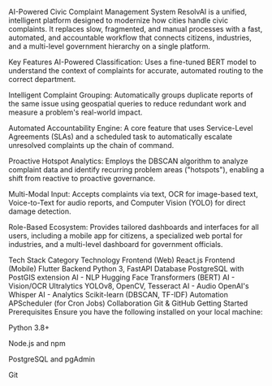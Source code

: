 AI-Powered Civic Complaint Management System
ResolvAI is a unified, intelligent platform designed to modernize how cities handle civic complaints. It replaces slow, fragmented, and manual processes with a fast, automated, and accountable workflow that connects citizens, industries, and a multi-level government hierarchy on a single platform.

Key Features
AI-Powered Classification: Uses a fine-tuned BERT model to understand the context of complaints for accurate, automated routing to the correct department.

Intelligent Complaint Grouping: Automatically groups duplicate reports of the same issue using geospatial queries to reduce redundant work and measure a problem's real-world impact.

Automated Accountability Engine: A core feature that uses Service-Level Agreements (SLAs) and a scheduled task to automatically escalate unresolved complaints up the chain of command.

Proactive Hotspot Analytics: Employs the DBSCAN algorithm to analyze complaint data and identify recurring problem areas ("hotspots"), enabling a shift from reactive to proactive governance.

Multi-Modal Input: Accepts complaints via text, OCR for image-based text, Voice-to-Text for audio reports, and Computer Vision (YOLO) for direct damage detection.

Role-Based Ecosystem: Provides tailored dashboards and interfaces for all users, including a mobile app for citizens, a specialized web portal for industries, and a multi-level dashboard for government officials.

Tech Stack
Category	Technology
Frontend (Web)	React.js
Frontend (Mobile)	Flutter
Backend	Python 3, FastAPI
Database	PostgreSQL with PostGIS extension
AI - NLP	Hugging Face Transformers (BERT)
AI - Vision/OCR	Ultralytics YOLOv8, OpenCV, Tesseract
AI - Audio	OpenAI's Whisper
AI - Analytics	Scikit-learn (DBSCAN, TF-IDF)
Automation	APScheduler (for Cron Jobs)
Collaboration	Git & GitHub
Getting Started
Prerequisites
Ensure you have the following installed on your local machine:

Python 3.8+

Node.js and npm

PostgreSQL and pgAdmin

Git
